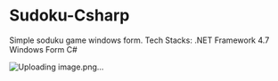 # Sudoku-Csharp

Simple soduku game windows form.
Tech Stacks:
  .NET Framework 4.7
  Windows Form 
  C#
  
  ![Uploading image.png…]()
